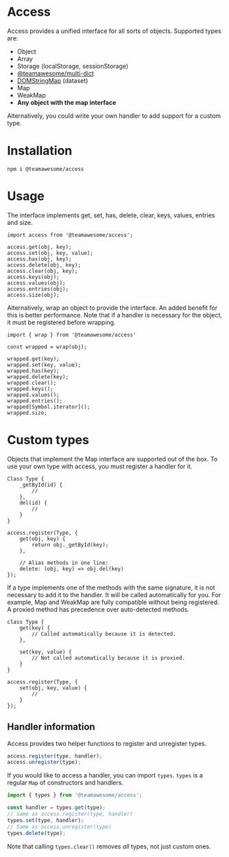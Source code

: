 # Access
Access provides a unified interface for all sorts of objects. Supported types are:

* Object
* Array
* Storage (localStorage, sessionStorage)
* [@teamawesome/multi-dict](https://www.npmjs.com/package/@teamawesome/multi-dict)
* [DOMStringMap](https://developer.mozilla.org/en-US/docs/Web/API/DOMStringMap) (dataset)
* Map
* WeakMap
* __Any object with the map interface__

Alternatively, you could write your own handler to add support for a custom type.

# Installation
```
npm i @teamawesome/access
```

# Usage
The interface implements get, set, has, delete, clear, keys, values, entries and size.

```
import access from '@teamawesome/access';

access.get(obj, key);
access.set(obj, key, value);
access.has(obj, key);
access.delete(obj, key);
access.clear(obj, key);
access.keys(obj);
access.values(obj);
access.entries(obj);
access.size(obj);
```
Alternatively, wrap an object to provide the interface. An added benefit for this is better performance. Note that if
a handler is necessary for the object, it must be registered before wrapping.
```
import { wrap } from '@teamawesome/access'

const wrapped = wrap(obj);

wrapped.get(key);
wrapped.set(key, value);
wrapped.has(key);
wrapped.delete(key);
wrapped.clear();
wrapped.keys();
wrapped.values();
wrapped.entries();
wrapped[Symbol.iterator]();
wrapped.size;
```

# Custom types
Objects that implement the Map interface are supported out of the box. To use your own type with access, you must
register a handler for it.

```
Class Type {
    _getById(id) {
        //
    },
    del(id) {
        //
    }
}

access.register(Type, {
    get(obj, key) {
        return obj._getById(key);
    },
    
    // Alias methods in one line:
    delete: (obj, key) => obj.del(key)
});
```

If a type implements one of the methods with the same signature, it is not necessary to add it to the handler. It 
will be called automatically for you. For example, Map and WeakMap are fully compatible without being registered.
A proxied method has precedence over auto-detected methods.

```
class Type {
    get(key) {
        // Called automatically because it is detected.
    },
    
    set(key, value) {
        // Not called automatically because it is proxied.
    }
}

access.register(Type, {
    set(obj, key, value) {
        //
    }
});
```
## Handler information
Access provides two helper functions to register and unregister types.
```js
access.register(type, handler);
access.unregister(type);
```
If you would like to access a handler, you can import `types`. `types` is a regular `Map` of constructors and handlers.
```js
import { types } from '@teamawesome/access';

const handler = types.get(type);
// Same as access.register(type, handler)
types.set(type, handler);
// Same as access.unregister(type)
types.delete(type);
```
Note that calling `types.clear()` removes _all_ types, not just custom ones.